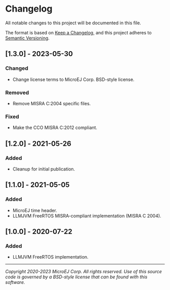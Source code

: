 # Changelog

All notable changes to this project will be documented in this file.

The format is based on [Keep a Changelog](https://keepachangelog.com/en/1.0.0/),
and this project adheres to [Semantic Versioning](https://semver.org/spec/v2.0.0.html).

## [1.3.0] - 2023-05-30

### Changed

- Change license terms to MicroEJ Corp. BSD-style license.

### Removed

- Remove MISRA C:2004 specific files.

### Fixed

- Make the CCO MISRA C:2012 compliant.

## [1.2.0] - 2021-05-26

### Added

  - Cleanup for initial publication.

## [1.1.0] - 2021-05-05

### Added

  - MicroEJ time header.
  - LLMJVM FreeRTOS MISRA-compliant implementation (MISRA C 2004).

## [1.0.0] - 2020-07-22

### Added

  - LLMJVM FreeRTOS implementation.

---
_Copyright 2020-2023 MicroEJ Corp. All rights reserved._
_Use of this source code is governed by a BSD-style license that can be found with this software._

